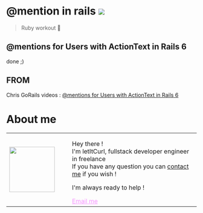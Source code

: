 # @mention in rails [![](https://img.shields.io/badge/autor-letItCurl-red.svg)](https://www.linkedin.com/in/roland-lopez-developer/?locale=en_US)
> Ruby workout 🤠

## @mentions for Users with ActionText in Rails 6

done ;)

## FROM

Chris GoRails videos :
[@mentions for Users with ActionText in Rails 6](https://gorails.com/episodes/at-mentions-with-actiontext?autoplay=1)


# About me

<table style="border: none;">
  <tr>
    <td>
      <div style="width: 120px;">
        <img style="width: 120px;" src="https://res.cloudinary.com/duydvdaxd/image/upload/w_120,c_fill,ar_1:1,g_auto/v1587723517/Rodeooo_khmmmu.jpg"/>
    </div>
    </td>
    <td>
      <div style="margin-left: 30px;">
        <p>Hey there !</br>
        I'm letItCurl, fullstack developer engineer in freelance</br>
        If you have any question you can <a href="https://www.linkedin.com/in/roland-lopez-developer/?locale=en_US">contact me</a> if you wish !</p>
        <p>I'm always ready to help !</p>
        <a style="color: #f694ff;" href="mailto:rolandlopez.developer@gmail.com?subject=Hey! Are you available?">Email me </a>
    </div>
    </td>
  </tr>
</table>
